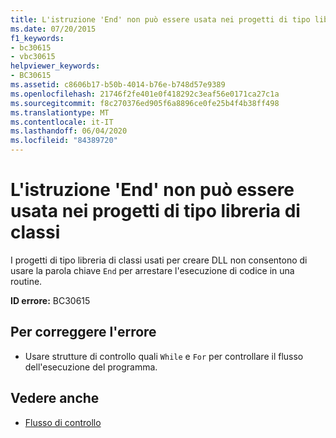 ```yaml
---
title: L'istruzione 'End' non può essere usata nei progetti di tipo libreria di classi
ms.date: 07/20/2015
f1_keywords:
- bc30615
- vbc30615
helpviewer_keywords:
- BC30615
ms.assetid: c8606b17-b50b-4014-b76e-b748d57e9389
ms.openlocfilehash: 21746f2fe401e0f418292c3eaf56e0171ca27c1a
ms.sourcegitcommit: f8c270376ed905f6a8896ce0fe25b4f4b38ff498
ms.translationtype: MT
ms.contentlocale: it-IT
ms.lasthandoff: 06/04/2020
ms.locfileid: "84389720"
---
```

# <a name="end-statement-cannot-be-used-in-class-library-projects"></a>L'istruzione 'End' non può essere usata nei progetti di tipo libreria di classi
I progetti di tipo libreria di classi usati per creare DLL non consentono di usare la parola chiave `End` per arrestare l'esecuzione di codice in una routine.  
  
 **ID errore:** BC30615  
  
## <a name="to-correct-this-error"></a>Per correggere l'errore  
  
- Usare strutture di controllo quali `While` e `For` per controllare il flusso dell'esecuzione del programma.  
  
## <a name="see-also"></a>Vedere anche

- [Flusso di controllo](../programming-guide/language-features/control-flow/index.md)

